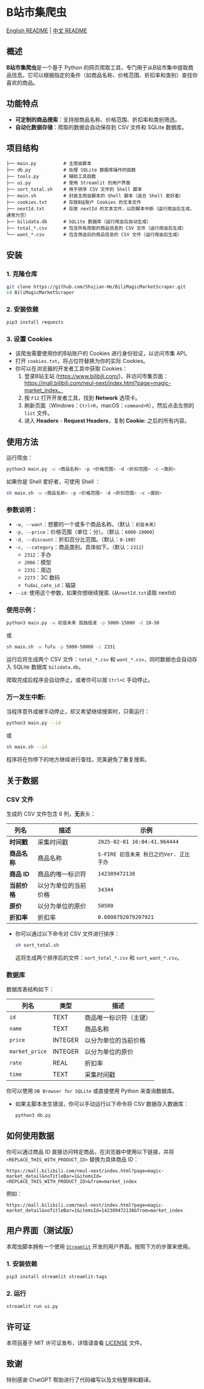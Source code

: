 # B站市集爬虫

[English README](README.md) | [中文 README](README.zh.md)

## 概述

**B站市集爬虫**是一个基于 Python 的网页爬取工具，专门用于从B站市集中提取商品信息。它可以根据指定的条件（如商品名称、价格范围、折扣率和类别）查找你喜欢的商品。

## 功能特点

- **可定制的商品搜索**：支持按商品名称、价格范围、折扣率和类别筛选。
- **自动化数据存储**：爬取的数据会自动保存到 CSV 文件和 SQLite 数据库。

## 项目结构

```
├── main.py          # 主爬虫脚本
├── db.py            # 处理 SQLite 数据库操作的函数
├── tools.py         # 辅助工具函数
├── ui.py            # 使用 Streamlit 的用户界面
├── sort_total.sh    # 用于排序 CSV 文件的 Shell 脚本
├── main.sh          # 封装主爬虫脚本的 Shell 脚本（适合 Shell 爱好者）
├── cookies.txt      # 存放B站账户 Cookies 的文本文件
├── nextId.txt       # 存放 nextId 的文本文件，以防脚本中断（运行爬虫后生成，通常为空）
├── bilidata.db      # SQLite 数据库（运行爬虫后自动生成）
├── total_*.csv      # 包含所有爬取的商品信息的 CSV 文件（运行爬虫后生成）
└── want_*.csv       # 包含筛选后的商品信息的 CSV 文件（运行爬虫后生成）
```

## 安装

### 1. 克隆仓库
   ```bash
   git clone https://github.com/Shujian-He/BiliMagicMarketScraper.git
   cd BiliMagicMarketScraper
   ```

### 2. 安装依赖
   ```bash
   pip3 install requests
   ```

### 3. 设置 Cookies
   - 该爬虫需要使用你的B站账户的 Cookies 进行身份验证，以访问市集 API。
   - 打开 `cookies.txt`，将占位符替换为你的实际 Cookies。
   - 你可以在浏览器的开发者工具中获取 Cookies：
     1. 登录B站主站 (https://www.bilibili.com/)，并访问市集页面：https://mall.bilibili.com/neul-next/index.html?page=magic-market_index。
     2. 按 `F12` 打开开发者工具，找到 **Network** 选项卡。
     3. 刷新页面（Windows：`Ctrl+R`，macOS：`command+R`），然后点击左侧的 `list` 文件。
     4. 进入 **Headers** - **Request Headers**，复制 **Cookie:** 之后的所有内容。

## 使用方法

运行爬虫：

```sh
python3 main.py -w <商品名称> -p <价格范围> -d <折扣范围> -c <类别>
```

如果你是 Shell 爱好者，可使用 Shell ：

```sh
sh main.sh -w <商品名称> -p <价格范围> -d <折扣范围> -c <类别>
```

### 参数说明：

- `-w, --want`：想要的一个或多个商品名称。（默认：`初音未来`）
- `-p, --price`：价格范围（单位：分）。（默认：`6000-10000`）
- `-d, --discount`：折扣百分比范围。（默认：`0-100`）
- `-c, --category`：商品类别。具体如下。（默认：`2312`）
  - `2312`：手办
  - `2066`：模型
  - `2331`：周边
  - `2273`：3C 数码
  - `fudai_cate_id`：福袋
- `--id`: 使用这个参数，如果你想继续搜索. (从`nextId.txt`读取 nextId)

### 使用示例：

```sh
python3 main.py -w 初音未来 孤独摇滚 -p 5000-15000 -d 10-50
```

或

```sh
sh main.sh -w fufu -p 5000-50000 -c 2331
```

运行后将生成两个 CSV 文件：`total_*.csv` 和 `want_*.csv`，同时数据也会自动存入 SQLite 数据库 `bilidata.db`。

爬取完成后程序会自动停止，或者你可以按 `Ctrl+C` 手动停止。

### 万一发生中断:

当程序意外或被手动停止，却又希望继续搜索时，只需运行：

```sh
python3 main.py --id
```

或

```sh
sh main.sh --id
```

程序将在你停下的地方继续进行查找，完美避免了重复搜索。


## 关于数据

### CSV 文件

生成的 CSV 文件包含 6 列，**无**表头：

| 列名 | 描述 | 示例 |
|-|-|-|
| **时间戳** | 采集时间戳 | `2025-02-01 16:04:41.964444` |
| **商品名称** | 商品名称 | `S-FIRE 初音未来 秋日之约Ver. 正比手办` |
| **商品 ID** | 商品的唯一标识符 | `142389472138` |
| **当前价格** | 以分为单位的当前价格 | `34344` |
| **原价** | 以分为单位的原价 | `50500` |
| **折扣率** | 折扣率 | `0.6800792079207921` |

- 你可以通过以下命令对 CSV 文件进行排序：
  
  ```bash
  sh sort_total.sh
  ```
  
  这将生成两个排序后的文件：`sort_total_*.csv` 和 `sort_want_*.csv`。

### 数据库
数据库表结构如下：

| 列名 | 类型 | 描述 |
|-|-|-|
| `id` | TEXT | 商品唯一标识符（主键） |
| `name` | TEXT | 商品名称 |
| `price` | INTEGER | 以分为单位的当前价格 |
| `market_price` | INTEGER | 以分为单位的原价 |
| `rate` | REAL | 折扣率 |
| `time` | TEXT | 采集时间戳 |

你可以使用 `DB Browser for SQLite` 或直接使用 Python 来查询数据库。

- 如果主脚本发生错误，你可以手动运行以下命令将 CSV 数据存入数据库：

    ```sh
    python3 db.py
    ```

## 如何使用数据

你可以通过商品 ID 直接访问特定商品，在浏览器中使用以下链接，并将 `<REPLACE_THIS_WITH_PRODUCT_ID>` 替换为具体商品 ID：

```
https://mall.bilibili.com/neul-next/index.html?page=magic-market_detail&noTitleBar=1&itemsId=<REPLACE_THIS_WITH_PRODUCT_ID>&from=market_index
```

例如：

```
https://mall.bilibili.com/neul-next/index.html?page=magic-market_detail&noTitleBar=1&itemsId=142389472138&from=market_index
```


## 用户界面（测试版）

本爬虫脚本拥有一个使用 [`Streamlit`](https://streamlit.io/) 开发的用户界面。按照下方的步骤来使用。

### 1. 安装依赖

```sh
pip3 install streamlit streamlit-tags
```

### 2. 运行

```sh
streamlit run ui.py
```


## 许可证

本项目基于 MIT 许可证发布，详情请查看 [LICENSE](LICENSE) 文件。

## 致谢

特别感谢 ChatGPT 帮助进行了代码编写以及文档整理和翻译。
